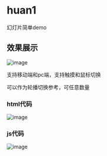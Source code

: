 # huan1
幻灯片简单demo
## 效果展示
![image](https://github.com/lhz0128/huan1/blob/master/img/xiaog.png)

支持移动端和pc端，支持触摸和鼠标切换

可以作为轮播切换参考，可任意数量

### html代码
![image](https://github.com/lhz0128/huan1/blob/master/img/1.png)
### js代码
![image](https://github.com/lhz0128/huan1/blob/master/img/2.png)

